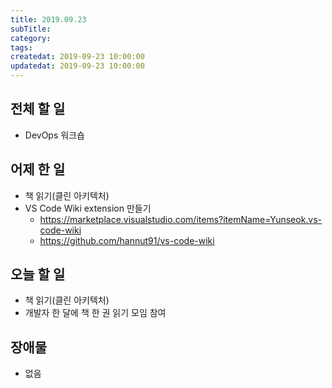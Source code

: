 ```yaml
---
title: 2019.09.23
subTitle: 
category: 
tags: 
createdat: 2019-09-23 10:00:00
updatedat: 2019-09-23 10:00:00
---
```


## 전체 할 일

* DevOps 워크숍

## 어제 한 일

* 책 읽기(클린 아키텍처)
* VS Code Wiki extension 만들기
  * https://marketplace.visualstudio.com/items?itemName=Yunseok.vs-code-wiki
  * https://github.com/hannut91/vs-code-wiki

## 오늘 할 일

* 책 읽기(클린 아키텍처)
* 개발자 한 달에 책 한 권 읽기 모임 참여

## 장애물

* 없음
